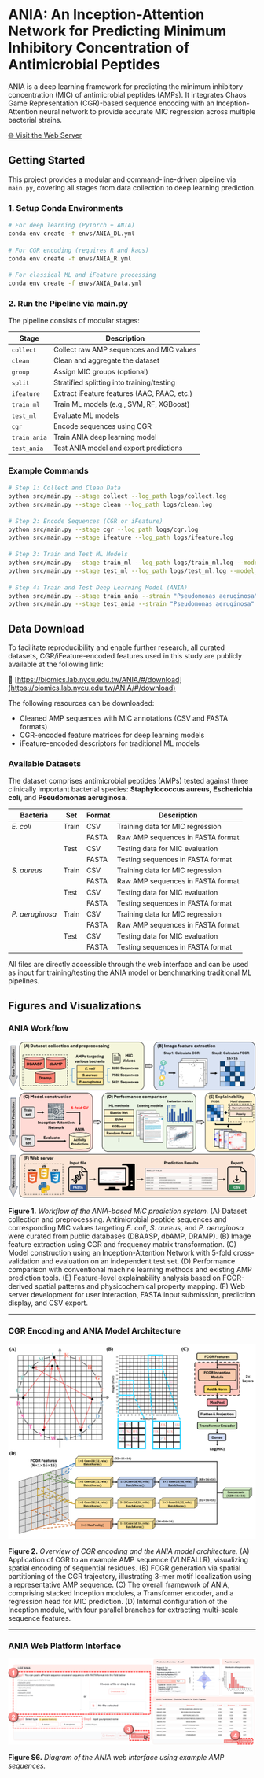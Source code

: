 # ANIA: An Inception-Attention Network for Predicting Minimum Inhibitory Concentration of Antimicrobial Peptides

ANIA is a deep learning framework for predicting the minimum inhibitory concentration (MIC) of antimicrobial peptides (AMPs). It integrates Chaos Game Representation (CGR)-based sequence encoding with an Inception-Attention neural network to provide accurate MIC regression across multiple bacterial strains.

[🌐 Visit the Web Server](https://biomics.lab.nycu.edu.tw/ANIA/)

## Getting Started

This project provides a modular and command-line-driven pipeline via `main.py`, covering all stages from data collection to deep learning prediction.

### 1. Setup Conda Environments

```bash
# For deep learning (PyTorch + ANIA)
conda env create -f envs/ANIA_DL.yml

# For CGR encoding (requires R and kaos)
conda env create -f envs/ANIA_R.yml

# For classical ML and iFeature processing
conda env create -f envs/ANIA_Data.yml
```

### 2. Run the Pipeline via main.py

The pipeline consists of modular stages:

| Stage        | Description                                 |
| ------------ | ------------------------------------------- |
| `collect`    | Collect raw AMP sequences and MIC values    |
| `clean`      | Clean and aggregate the dataset             |
| `group`      | Assign MIC groups (optional)                |
| `split`      | Stratified splitting into training/testing  |
| `ifeature`   | Extract iFeature features (AAC, PAAC, etc.) |
| `train_ml`   | Train ML models (e.g., SVM, RF, XGBoost)    |
| `test_ml`    | Evaluate ML models                          |
| `cgr`        | Encode sequences using CGR                  |
| `train_ania` | Train ANIA deep learning model              |
| `test_ania`  | Test ANIA model and export predictions      |

### Example Commands

```bash
# Step 1: Collect and Clean Data
python src/main.py --stage collect --log_path logs/collect.log
python src/main.py --stage clean --log_path logs/clean.log

# Step 2: Encode Sequences (CGR or iFeature)
python src/main.py --stage cgr --log_path logs/cgr.log
python src/main.py --stage ifeature --log_path logs/ifeature.log

# Step 3: Train and Test ML Models
python src/main.py --stage train_ml --log_path logs/train_ml.log --model_type ridge xgboost
python src/main.py --stage test_ml --log_path logs/test_ml.log --model_type ridge xgboost

# Step 4: Train and Test Deep Learning Model (ANIA)
python src/main.py --stage train_ania --strain "Pseudomonas aeruginosa" --log_path logs/train_ania.log
python src/main.py --stage test_ania --strain "Pseudomonas aeruginosa" --log_path logs/test_ania.log --model_input_path weights/ANIA_PA.pth --prediction_output_path results/ania_predict.csv
```

## Data Download

To facilitate reproducibility and enable further research, all curated datasets, CGR/iFeature-encoded features used in this study are publicly available at the following link:

🔗 [https://biomics.lab.nycu.edu.tw/ANIA/#/download](https://biomics.lab.nycu.edu.tw/ANIA/#/download)

The following resources can be downloaded:

- Cleaned AMP sequences with MIC annotations (CSV and FASTA formats)
- CGR-encoded feature matrices for deep learning models
- iFeature-encoded descriptors for traditional ML models

### Available Datasets

The dataset comprises antimicrobial peptides (AMPs) tested against three clinically important bacterial species:
**Staphylococcus aureus**, **Escherichia coli**, and **Pseudomonas aeruginosa**.

| Bacteria        | Set   | Format | Description                       |
| --------------- | ----- | ------ | --------------------------------- |
| _E. coli_       | Train | CSV    | Training data for MIC regression  |
|                 |       | FASTA  | Raw AMP sequences in FASTA format |
|                 | Test  | CSV    | Testing data for MIC evaluation   |
|                 |       | FASTA  | Testing sequences in FASTA format |
| _S. aureus_     | Train | CSV    | Training data for MIC regression  |
|                 |       | FASTA  | Raw AMP sequences in FASTA format |
|                 | Test  | CSV    | Testing data for MIC evaluation   |
|                 |       | FASTA  | Testing sequences in FASTA format |
| _P. aeruginosa_ | Train | CSV    | Training data for MIC regression  |
|                 |       | FASTA  | Raw AMP sequences in FASTA format |
|                 | Test  | CSV    | Testing data for MIC evaluation   |
|                 |       | FASTA  | Testing sequences in FASTA format |

All files are directly accessible through the web interface and can be used as input for training/testing the ANIA model or benchmarking traditional ML pipelines.

## Figures and Visualizations

### ANIA Workflow

![ANIA Workflow](figures/Figure1.png)

**Figure 1.** _Workflow of the ANIA-based MIC prediction system._
(A) Dataset collection and preprocessing. Antimicrobial peptide sequences and corresponding MIC values targeting _E. coli_, _S. aureus_, and _P. aeruginosa_ were curated from public databases (DBAASP, dbAMP, DRAMP).
(B) Image feature extraction using CGR and frequency matrix transformation.
(C) Model construction using an Inception-Attention Network with 5-fold cross-validation and evaluation on an independent test set.
(D) Performance comparison with conventional machine learning methods and existing AMP prediction tools.
(E) Feature-level explainability analysis based on FCGR-derived spatial patterns and physicochemical property mapping.
(F) Web server development for user interaction, FASTA input submission, prediction display, and CSV export.

---

### CGR Encoding and ANIA Model Architecture

![CGR and ANIA Architecture](figures/Figure2.png)

**Figure 2.** _Overview of CGR encoding and the ANIA model architecture._
(A) Application of CGR to an example AMP sequence (VLNEALLR), visualizing spatial encoding of sequential residues.
(B) FCGR generation via spatial partitioning of the CGR trajectory, illustrating 3-mer motif localization using a representative AMP sequence.
(C) The overall framework of ANIA, comprising stacked Inception modules, a Transformer encoder, and a regression head for MIC prediction.
(D) Internal configuration of the Inception module, with four parallel branches for extracting multi-scale sequence features.

---

### ANIA Web Platform Interface

![Web Usage](figures/FigureS7.png)

**Figure S6.** _Diagram of the ANIA web interface using example AMP sequences._
